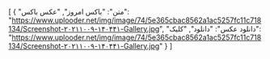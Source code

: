[
  {
    "متن": "باکس امروز",
    "عکس باکس": "https://www.uplooder.net/img/image/74/5e365cbac8562a1ac5257fc11c718134/Screenshot-۲۰۲۱۱۰۰۹-۱۴۰۴۴۱-Gallery.jpg",
    "دانلود عکس": "دانلود",
    "کلیک": "https://www.uplooder.net/img/image/74/5e365cbac8562a1ac5257fc11c718134/Screenshot-۲۰۲۱۱۰۰۹-۱۴۰۴۴۱-Gallery.jpg"
  }
]
